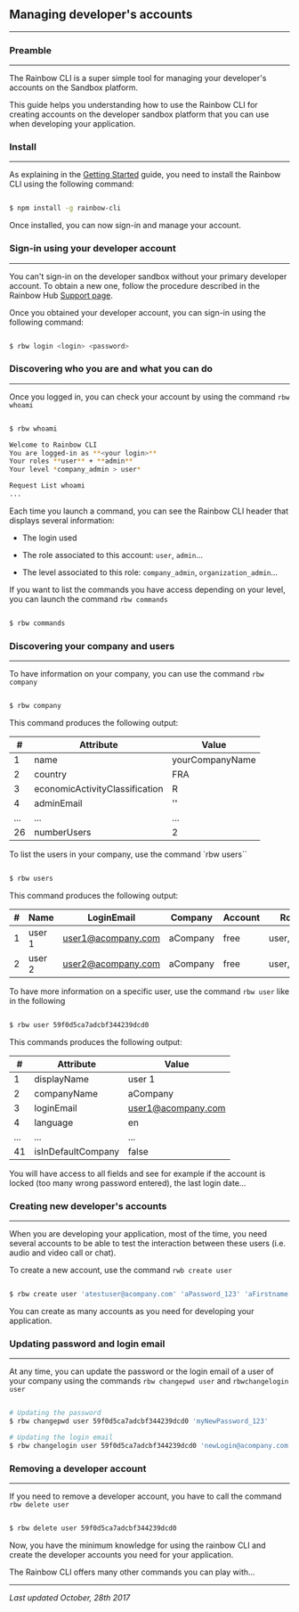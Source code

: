## Managing developer's accounts
---

### Preamble
---

The Rainbow CLI is a super simple tool for managing your developer's accounts on the Sandbox platform. 

This guide helps you understanding how to use the Rainbow CLI for creating accounts on the developer sandbox platform that you can use when developing your application.


### Install
---

As explaining in the [Getting Started](/#/documentation/doc/cli/Getting_started) guide, you need to install the Rainbow CLI using the following command:

```bash

$ npm install -g rainbow-cli

```

Once installed, you can now sign-in and manage your account.


### Sign-in using your developer account
---

You can't sign-in on the developer sandbox without your primary developer account. To obtain a new one, follow the procedure described in the Rainbow Hub [Support page](https://hub.openrainbow.net/#/support).

Once you obtained your developer account, you can sign-in using the following command:

```bash

$ rbw login <login> <password>

```

### Discovering who you are and what you can do
---

Once you logged in, you can check your account by using the command `rbw whoami`

```bash

$ rbw whoami

Welcome to Rainbow CLI
You are logged-in as **<your login>**
Your roles **user** + **admin**
Your level *company_admin > user*

Request List whoami
...

```

Each time you launch a command, you can see the Rainbow CLI header that displays several information:

- The login used 

- The role associated to this account: `user`, `admin`...

- The level associated to this role: `company_admin`, `organization_admin`...


If you want to list the commands you have access depending on your level, you can launch the command `rbw commands`

```bash

$ rbw commands

```

### Discovering your company and users
---

To have information on your company, you can use the command `rbw company`

```bash

$ rbw company

```

This command produces the following output:

| # | Attribute | Value |
|---|-----------|-------|
| 1 | name | yourCompanyName |
| 2 | country | FRA |
| 3 | economicActivityClassification | R |
| 4 | adminEmail | '' |
|...| ... | ... |
| 26 | numberUsers | 2 |

To list the users in your company, use the command `rbw users``

```bash

$ rbw users

```

This command produces the following output:

| # | Name | LoginEmail | Company | Account | Roles | Active | ID |
|---|:-----|------------|---------|---------|-------|--------|----|
| 1 | user 1 | user1@acompany.com | aCompany | free | user,admin | true | 581b405d383b2852d37aa098 |
| 2 | user 2 | user2@acompany.com | aCompany | free | user,admin | true | 581b405d383b2852d37aa099 |


To have more information on a specific user, use the command `rbw user` like in the following

```bash

$ rbw user 59f0d5ca7adcbf344239dcd0

```

This commands produces the following output:

| # | Attribute | Value |
|---|-----------|-------|
| 1 | displayName | user 1 |
| 2 | companyName | aCompany |
| 3 | loginEmail | user1@acompany.com |
| 4 | language | en |
|...| ... | ... |
| 41 | isInDefaultCompany | false |


You will have access to all fields and see for example if the account is locked (too many wrong password entered), the last login date...


### Creating new developer's accounts
---

When you are developing your application, most of the time, you need several accounts to be able to test the interaction between these users (i.e. audio and video call or chat).

To create a new account, use the command `rwb create user`

```bash

$ rbw create user 'atestuser@acompany.com' 'aPassword_123' 'aFirstname' 'aLastname'

```

You can create as many accounts as you need for developing your application.


### Updating password and login email 
---

At any time, you can update the password or the login email of a user of your company using the commands `rbw changepwd user` and `rbwchangelogin user`

```bash

# Updating the password
$ rbw changepwd user 59f0d5ca7adcbf344239dcd0 'myNewPassword_123'

# Updating the login email
$ rbw changelogin user 59f0d5ca7adcbf344239dcd0 'newLogin@acompany.com'

```

### Removing a developer account
---

If you need to remove a developer account, you have to call the command `rbw delete user`

```bash

$ rbw delete user 59f0d5ca7adcbf344239dcd0

```

Now, you have the minimum knowledge for using the rainbow CLI and create the developer accounts you need for your application.

The Rainbow CLI offers many other commands you can play with...


---

_Last updated October, 28th 2017_